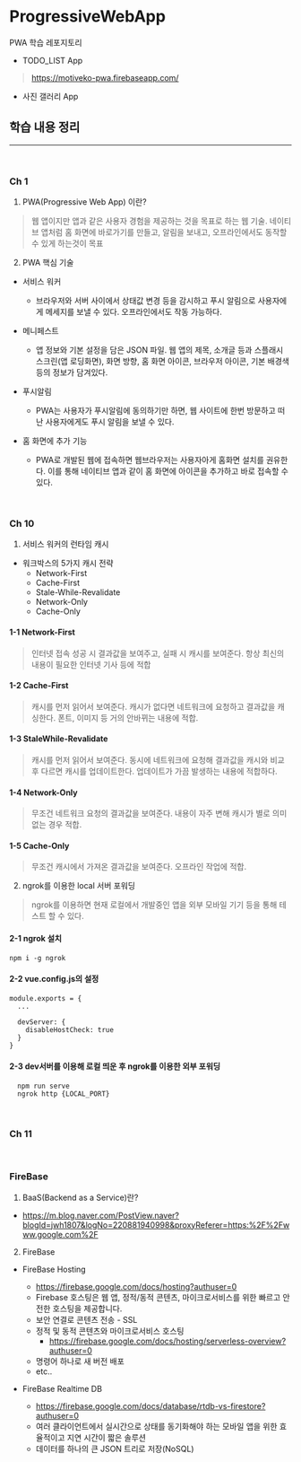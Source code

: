 # ProgressiveWebApp
PWA 학습 레포지토리

 - TODO_LIST App
> https://motiveko-pwa.firebaseapp.com/

 - 사진 갤러리 App


## 학습 내용 정리

---

<br>

### Ch 1 
1. PWA(Progressive Web App) 이란?
> 웹 앱이지만 앱과 같은 사용자 경험을 제공하는 것을 목표로 하는 웹 기술. 네이티브 앱처럼 홈 화면에 바로가기를 만들고, 알림을 보내고, 오프라인에서도 동작할 수 있게 하는것이 목표

2. PWA 핵심 기술
 - 서비스 워커
   - 브라우저와 서버 사이에서 상태값 변경 등을 감시하고 푸시 알림으로 사용자에게 메세지를 보낼 수 있다. 오프라인에서도 작동 가능하다.

 - 메니페스트
   - 앱 정보와 기본 설정을 담은 JSON 파일. 웹 앱의 제목, 소개글 등과 스플래시 스크린(앱 로딩화면), 화면 방향, 홈 화면 아이콘, 브라우저 아이콘, 기본 배경색 등의 정보가 담겨있다.

 - 푸시알림
   - PWA는 사용자가 푸시알림에 동의하기만 하면, 웹 사이트에 한번 방문하고 떠난 사용자에게도 푸시 알림을 보낼 수 있다.

 - 홈 화면에 추가 기능
    - PWA로 개발된 웹에 접속하면 웹브라우저는 사용자아게 홈화면 설치를 권유한다. 이를 통해 네이티브 앱과 같이 홈 화면에 아이콘을 추가하고 바로 접속할 수 있다.

<br>

### Ch 10

1. 서비스 워커의 런타임 캐시
  - 워크박스의 5가지 캐시 전략
    - Network-First
    - Cache-First
    - Stale-While-Revalidate
    - Network-Only
    - Cache-Only


#### 1-1 Network-First
> 인터넷 접속 성공 시 결과값을 보여주고, 실패 시 캐시를 보여준다. 항상 최신의 내용이 필요한 인터넷 기사 등에 적합

#### 1-2 Cache-First
>  캐시를 먼저 읽어서 보여준다. 캐시가 없다면 네트워크에 요청하고 결과값을 캐싱한다. 폰트, 이미지 등 거의 안바뀌는 내용에 적합.

#### 1-3 StaleWhile-Revalidate
> 캐시를 먼저 읽어서 보여준다. 동시에 네트워크에 요청해 결과값을 캐시와 비교 후 다르면 캐시를 업데이트한다. 업데이트가 가끔 발생하는 내용에 적합하다.

#### 1-4 Network-Only
> 무조건 네트워크 요청의 결과값을 보여준다. 내용이 자주 변해 캐시가 별로 의미 없는 경우 적합.

#### 1-5 Cache-Only
> 무조건 캐시에서 가져온 결과값을 보여준다. 오프라인 작업에 적합.


2. ngrok를 이용한 local 서버 포워딩
> ngrok를 이용하면 현재 로컬에서 개발중인 앱을 외부 모바일 기기 등을 통해 테스트 할 수 있다.

#### 2-1 ngrok 설치

```
npm i -g ngrok
```

#### 2-2 vue.config.js의 설정

```
module.exports = {
  ...

  devServer: {
    disableHostCheck: true
  }
}
```

#### 2-3 dev서버를 이용해 로컬  띄운 후 ngrok를 이용한 외부 포워딩
```
  npm run serve
  ngrok http {LOCAL_PORT}
```
 
<br> 

### Ch 11

<br>

### FireBase
 1. BaaS(Backend as a Service)란?
  - https://m.blog.naver.com/PostView.naver?blogId=jwh1807&logNo=220881940998&proxyReferer=https:%2F%2Fwww.google.com%2F

 2. FireBase
  - FireBase Hosting
    - https://firebase.google.com/docs/hosting?authuser=0
    - Firebase 호스팅은 웹 앱, 정적/동적 콘텐츠, 마이크로서비스를 위한 빠르고 안전한 호스팅을 제공합니다.
    - 보안 연결로 콘텐츠 전송 - SSL
    - 정적 및 동적 콘텐츠와 마이크로서비스 호스팅
      - https://firebase.google.com/docs/hosting/serverless-overview?authuser=0
    - 명령어 하나로 새 버전 배포
    - etc..
 
  - FireBase Realtime DB
    - https://firebase.google.com/docs/database/rtdb-vs-firestore?authuser=0
    - 여러 클라이언트에서 실시간으로 상태를 동기화해야 하는 모바일 앱을 위한 효율적이고 지연 시간이 짧은 솔루션
    - 데이터를 하나의 큰 JSON 트리로 저장(NoSQL)
